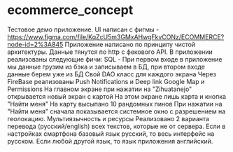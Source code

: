 # ecommerce_concept

Тестовое демо приложение.
UI написан с фигмы - https://www.figma.com/file/KqZcU5m3GMxAHwgFkvCONz/ECOMMERCE?node-id=2%3A845
Приложение написано по принципу чистой архитектуры.
Данные тянутся по http с фекового API.
В приложении реализованы следующие фичи:
SQL - При первом входе в приложение мы данные грузим из бэка и записываем в БД, при втором входе данные берем уже из БД
Cвой DAO класс для каждого экрана
Через FireBase реализованы Push Notifications и Deep link
Google Map и Permissions
На главном экране при нажатии на "Zihuatanejo" открывается новый экран с картой
На этом экране лишь карта и кнопка "Найти меня"
На карту высыпано 10 рандомных пинов
При нажатии на "Найти меня" сначала показывается системное окно с разрешением на геолокацию.
Мультиязычность и ресурсы
Реализовано 2 варианта перевода (русский/english) всех текстов, которые не от сервера.
Если в настройках смартфона базовый язык русский, то весь интерфейс на русском.
Если любой другой язык, то язык приложения английский.
